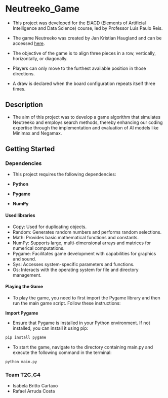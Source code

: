 # Neutreeko_Game
- This project was developed for the EIACD (Elements of Artificial Intelligence and Data Science) course, led by Professor Luis Paulo Reis.
- The game Neutreeko was created by Jan Kristian Haugland and can be accessed [here](https://www.neutreeko.net/neutreeko.htm).

- The objective of the game is to align three pieces in a row, vertically, horizontally, or diagonally.
- Players can only move to the furthest available position in those directions.
- A draw is declared when the board configuration repeats itself three times.

## Description

- The aim of this project was to develop a game algorithm that simulates Neutreeko and employs search methods, thereby enhancing our coding expertise through the implementation and evaluation of AI models like Minimax and Negamax.

## Getting Started

### Dependencies

- This project requires the following dependencies:

- **Python**
- **Pygame**
- **NumPy**

#### Used libraries

- Copy: Used for duplicating objects.
- Random: Generates random numbers and performs random selections.
- Math: Provides basic mathematical functions and constants.
- NumPy: Supports large, multi-dimensional arrays and matrices for numerical computations.
- Pygame: Facilitates game development with capabilities for graphics and sound.
- Sys: Accesses system-specific parameters and functions.
- Os: Interacts with the operating system for file and directory management.



#### Playing the Game

- To play the game, you need to first import the Pygame library and then run the main game script. Follow these instructions:

**Import Pygame**

- Ensure that Pygame is installed in your Python environment. If not installed, you can install it using pip:

```bash
pip install pygame

```

- To start the game, navigate to the directory containing main.py and execute the following command in the terminal:

```bash
python main.py

```

### Team T2C_G4

- Isabela Britto Cartaxo
- Rafael Arruda Costa


